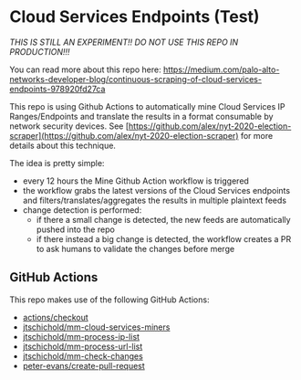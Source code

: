 # Cloud Services Endpoints (Test)

*THIS IS STILL AN EXPERIMENT!! DO NOT USE THIS REPO IN PRODUCTION!!!*

You can read more about this repo here: https://medium.com/palo-alto-networks-developer-blog/continuous-scraping-of-cloud-services-endpoints-978920fd27ca

This repo is using Github Actions to automatically mine Cloud Services IP Ranges/Endpoints and translate the results in a format consumable by network security devices.
See [https://github.com/alex/nyt-2020-election-scraper](https://github.com/alex/nyt-2020-election-scraper) for more details about this technique.

The idea is pretty simple:
- every 12 hours the Mine Github Action workflow is triggered
- the workflow grabs the latest versions of the Cloud Services endpoints and filters/translates/aggregates the results in multiple plaintext feeds
- change detection is performed:
  + if there a small change is detected, the new feeds are automatically pushed into the repo
  + if there instead a big change is detected, the workflow creates a PR to ask humans to validate the changes before merge

## GitHub Actions

This repo makes use of the following GitHub Actions:
- [actions/checkout](https://github.com/actions/checkout)
- [jtschichold/mm-cloud-services-miners](https://github.com/jtschichold/mm-cloud-services-miners)
- [jtschichold/mm-process-ip-list](https://github.com/jtschichold/mm-process-ip-list)
- [jtschichold/mm-process-url-list](https://github.com/jtschichold/mm-process-url-list)
- [jtschichold/mm-check-changes](https://github.com/jtschichold/mm-check-changes)
- [peter-evans/create-pull-request](https://github.com/peter-evans/create-pull-request)
